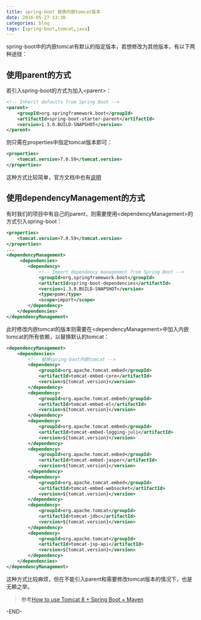 ```yaml
---
title: spring-boot 替换内嵌tomcat版本
date: 2016-05-27 13:30
categories: blog
tags: [spring-boot,tomcat,java] 
---
```


spring-boot中的内嵌tomcat有默认的指定版本，若想修改为其他版本，有以下两种途径：

<!-- more -->

## 使用parent的方式
若引入spring-boot的方式为加入&lt;parent&gt;：
``` xml
<!-- Inherit defaults from Spring Boot -->
<parent>
    <groupId>org.springframework.boot</groupId>
    <artifactId>spring-boot-starter-parent</artifactId>
    <version>1.3.0.BUILD-SNAPSHOT</version>
</parent>
```
则只需在properties中指定tomcat版本即可：
``` xml
<properties>
    <tomcat.version>7.0.59</tomcat.version>
</properties>
```
这种方式比较简单，官方文档中也有[说明](http://docs.spring.io/spring-boot/docs/current-SNAPSHOT/reference/htmlsingle/#_use_tomcat_7_with_maven)

## 使用dependencyManagement的方式
有时我们的项目中有自己的parent，则需要使用&lt;dependencyManagement&gt;的方式引入spring-boot：
``` xml
<properties>
    <tomcat.version>7.0.59</tomcat.version>
</properties>
...
<dependencyManagement>
     <dependencies>
        <dependency>
            <!-- Import dependency management from Spring Boot -->
            <groupId>org.springframework.boot</groupId>
            <artifactId>spring-boot-dependencies</artifactId>
            <version>1.3.0.BUILD-SNAPSHOT</version>
            <type>pom</type>
            <scope>import</scope>
        </dependency>
    </dependencies>
</dependencyManagement>
```
此时修改内嵌tomcat的版本则需要在&lt;dependencyManagement&gt;中加入内嵌tomcat的所有依赖，以替换默认的tomcat：
``` xml
<dependencyManagement>
	<dependencies>
		<!-- 替换spring-boot内嵌tomcat -->
		<dependency>
			<groupId>org.apache.tomcat.embed</groupId>
			<artifactId>tomcat-embed-core</artifactId>
			<version>${tomcat.version}</version>
		</dependency>
		<dependency>
			<groupId>org.apache.tomcat.embed</groupId>
			<artifactId>tomcat-embed-el</artifactId>
			<version>${tomcat.version}</version>
		</dependency>
		<dependency>
			<groupId>org.apache.tomcat.embed</groupId>
			<artifactId>tomcat-embed-logging-juli</artifactId>
			<version>${tomcat.version}</version>
		</dependency>
		<dependency>
			<groupId>org.apache.tomcat.embed</groupId>
			<artifactId>tomcat-embed-jasper</artifactId>
			<version>${tomcat.version}</version>
		</dependency>
		<dependency>
			<groupId>org.apache.tomcat.embed</groupId>
			<artifactId>tomcat-embed-websocket</artifactId>
			<version>${tomcat.version}</version>
		</dependency>
		<dependency>
			<groupId>org.apache.tomcat</groupId>
			<artifactId>tomcat-jdbc</artifactId>
			<version>${tomcat.version}</version>
		</dependency>
		<dependency>
			<groupId>org.apache.tomcat</groupId>
			<artifactId>tomcat-jsp-api</artifactId>
			<version>${tomcat.version}</version>
		</dependency>
	</dependencies>
</dependencyManagement>
```
这种方式比较麻烦，但在不能引入parent和需要修改tomcat版本的情况下，也是无赖之举。

> 参考[How to use Tomcat 8 + Spring Boot + Maven](http://stackoverflow.com/questions/24124193/how-to-use-tomcat-8-spring-boot-maven)

-END-